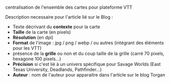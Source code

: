 centralisation de l'ensemble des cartes pour plateforme VTT

Description necessaire pour l'article lié sur le Blog :
* Texte décrivant du **contexte** pour la carte
* **Taille** de la carte (en pixels) 
* **Résolution** (en dpi)
* **Format** de l'image : jpg / png / webp / ou autres (intégrant des éléments pour les VTT)
* présence de la **grille** ou non et du coup taille de la grille (carré 70 pixels, hexagone 100 pixels...)
* **Précision** si c'est lié à un univers spécifique pour Savage Worlds (East Texas University, Deadlands, Pathfinder...)
* **Auteur** : nom de l'auteur pour apparaitre dans l'article sur le blog Torgan


